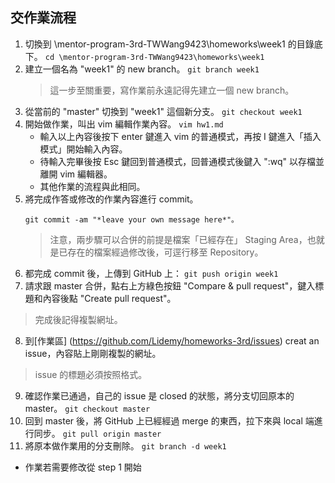 ## 交作業流程
1. 切換到 \mentor-program-3rd-TWWang9423\homeworks\week1 的目錄底下。
   `cd \mentor-program-3rd-TWWang9423\homeworks\week1`
2. 建立一個名為 "week1" 的 new branch。
   `git branch week1`
   > 這一步至關重要，寫作業前永遠記得先建立一個 new branch。
3. 從當前的 "master" 切換到 "week1" 這個新分支。
   `git checkout week1`
4. 開始做作業，叫出 vim 編輯作業內容。
   `vim hw1.md`
   * 輸入以上內容後按下 enter 鍵進入 vim 的普通模式，再按 I 鍵進入「插入模式」開始輸入內容。
   * 待輸入完畢後按 Esc 鍵回到普通模式，回普通模式後鍵入 ":wq" 以存檔並離開 vim 編輯器。
   * 其他作業的流程與此相同。
5. 將完成作答或修改的作業內容進行 commit。
     ```
     git commit -am "*leave your own message here*"。
     ```
     > 注意，兩步驟可以合併的前提是檔案「已經存在」 Staging Area，也就是已存在的檔案經過修改後，可逕行移至 Repository。
6. 都完成 commit 後，上傳到 GitHub 上：
   `git push origin week1`
7. 請求跟 master 合併，點右上方綠色按鈕 "Compare & pull request"，鍵入標題和內容後點 "Create pull request"。
> 完成後記得複製網址。
8. 到[作業區] (https://github.com/Lidemy/homeworks-3rd/issues) creat an issue，內容貼上剛剛複製的網址。
> issue 的標題必須按照格式。
9. 確認作業已通過，自己的 issue 是 closed 的狀態，將分支切回原本的 master。
   `git checkout master`
10. 回到 master 後，將 GitHub 上已經經過 merge 的東西，拉下來與 local 端進行同步。
   `git pull origin master`
11. 將原本做作業用的分支刪除。
   `git branch -d week1`

* 作業若需要修改從 step 1 開始
